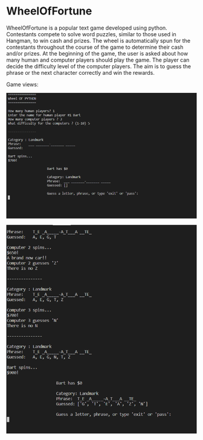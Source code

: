 # WheelOfFortune
WheelOfFortune is a popular text game developed using python. 
Contestants compete to solve word puzzles, similar to those used in Hangman, 
to win cash and prizes. The wheel is automatically spun for the contestants 
throughout the course of the game to determine their cash and/or prizes. 
At the beginning of the game, the user is asked about how many human and 
computer players should play the game. The player can decide the difficulty 
level of the computer players. The aim is to guess the phrase or the next 
character correctly and win the rewards.

Game views:

 ![Screenshot](docs/img/starting_view.PNG)</br>
 
 
 ![Screenshot](docs/img/another_view.PNG)</br>

